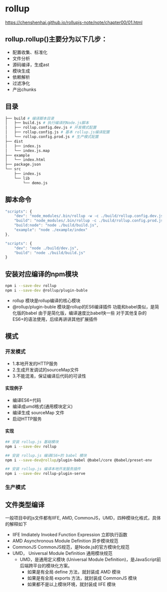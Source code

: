 # rollup
https://chenshenhai.github.io/rollupjs-note/note/chapter00/01.html

## rollup.rollup()主要分为以下几步：
- 配置收集、标准化
- 文件分析
- 源码编译，生成ast
- 模块生成
- 依赖解析
- 过滤净化
- 产出chunks

## 目录
```bash
├── build # 编译脚本目录
│   ├── build.js # 执行编译的Node.js脚本
│   ├── rollup.config.dev.js # 开发模式配置
│   ├── rollup.config.js # 基本 rollup.js编译配置
│   └── rollup.config.prod.js # 生产模式配置
├── dist
│   ├── index.js
│   └── index.js.map
├── example
│   └── index.html
├── package.json
└── src
    ├── index.js
    └── lib
        └── demo.js
```

## 脚本命令
```js
"scripts": {
    "dev": "node_modules/.bin/rollup -w -c ./build/rollup.config.dev.js",
    "build": "node_modules/.bin/rollup -c ./build/rollup.config.prod.js",
    "build:node": "node ./build/build.js",
    "example": "node ./example/index"
},

"scripts": {
    "dev": "node ./build/dev.js",
    "build": "node ./build/build.js"
}
```

## 安装对应编译的npm模块
```bash
npm i --save-dev rollup 
npm i --save-dev @rollup/plugin-buble
```
- rollup 模块是rollup编译的核心模块
- @rollup/plugin-buble 模块是rollup的ES6编译插件
功能和babel类似，是简化版的babel
由于是简化版，编译速度比babel快一些
对于其他复杂的ES6+的语法使用，后续再讲讲其他扩展插件



## 模式
### 开发模式
- 1.本地开发的HTTP服务
- 2.生成开发调试的sourceMap文件
- 3.不能混淆，保证编译后代码的可读性

#### 实现例子
- 编译ES6+代码
- 编译成umd格式(通用模块定义)
- 编译生成 sourceMap 文件
- 启动HTTP服务

#### 实现
```bash
## 安装 rollup.js 基础模块
npm i --save-dev rollup 

## 安装 rollup.js 编译ES6+的 babel 模块
npm i --save-dev@rollup/plugin-babel @babel/core @babel/preset-env 

## 安装 rollup.js 编译本地开发服务插件
npm i --save-dev rollup-plugin-serve
```



### 生产模式


## 文件类型编译
一般项目中的js文件都有IIFE, AMD, CommonJS，UMD，四种模块化格式，具体的解释如下
- IIFE Imdiately Invoked Function Expression 立即执行函数
- AMD Asynchronous Module Definition 异步模块规范
- CommonJS CommonJS规范，是Node.js的官方模块化规范
- UMD， Universal Module Definition 通用模块规范
    - UMD，是通用定义模块 (Universal Module Definition)，是JavaScript前后端跨平台的模块化方案。
        - 如果是有全局 define 方法，就封装成 AMD 模块
        - 如果是有全局 exports 方法，就封装成 CommonJS 模块
        - 如果都不是以上模块环境，就封装成 IIFE 模块

